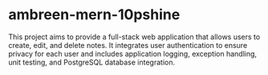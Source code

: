 # ambreen-mern-10pshine
This project aims to provide a full-stack web application that allows users to create, edit, and delete notes. It integrates user authentication to ensure privacy for each user and includes application logging, exception handling, unit testing, and PostgreSQL database integration.
